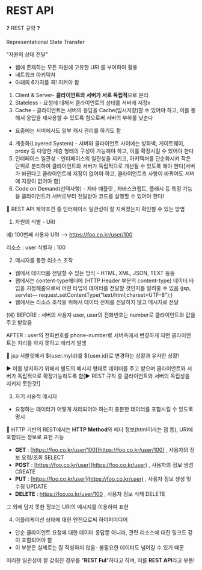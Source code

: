 # REST API

❓ REST 규약 ❓

Representational State Transfer

"자원의 상태 전달"

- 웹에 존재하는 모든 자원에 고유한 URI 를 부여하여 활용
- 네트워크 아키텍쳐
- 아래의 6가지를 꼭! 지켜야 함
1. Client & Server- **클라이언트와 서버가 서로 독립적**으로 분리
2. Stateless - 요청에 대해서 클라이언트의 상태를 서버에 저장x
3. Cache -  클라이언트는 서버의 응답을 Cache(임시저장)할 수 있어야 하고, 이를 통해서 응답을 재사용할 수 있도록 함으로써 서버의 부하를 낮춘다
- 요즘에는 서버에서도 일부 캐시 관리를 하기도 함
4. 계층화(Layered System) - 서버와 클라이언트 사이에는 방화벽, 게이트웨이,  proxy 등 다양한 계층 형태의 구성이 가능해야 하고, 이를 확장시킬 수 있어야 한다
5. 인터페이스 일관성 - 인터페이스의 일관성을 지키고, 아키텍쳐를 단순화시켜 작은 단위로 분리하여 클라이언트와 서버가 독립적으로 개선될 수 있도록 해야 한다[서버가 바뀐다고 클라이언트에 지장이 없어야 하고, 클라이언트측 사항이 바뀌어도 서버에 지장이 없어야 함]
6. Code on Demand(선택사항) - 자바 애플릿 , 자바스크랩트, 플래시 등 특정 기능을 클라이언트가 서버로부터 전달받아 코드를 실행할 수 있어야 한다!

📌 REST API 제약조건 중 인터페이스 일관성이 잘 지켜졌는지 확인할 수 있는 방법

1. 자원의 식별 - URI

예) 100번째 사용자
URI —> https://foo.co.kr/user/100

리소스 : user
식별자 : 100

2. 메시지를 통한 리소스 조작

- 웹에서 데이터를 전달할 수 있는 방식 - HTML, XML, JSON, TEXT 등등
- 웹에서는 content-type헤더에 (HTTP Header 부분의 content-type) 데이터 타입을 지정해줌으로써 어떤 타입의 데이터를 전달할 것인지를 알려줄 수 있음
(jsp, servlet— request.setContentType("text/html;charset=UTF-8");)
- 웹에서는 리소스 조작을 위해서 데이터 전체를 전달하지 않고 메시지로 전달

(예) BEFORE : 서버의 사용자 user, user의 전화번호는 number로 클라이언트와 값을 주고 받았음

AFTER : user의 전화번호를 phone-number로 서버측에서 변경하게 되면 클라이언트는 처리를 하지 못하고 에러가 발생

💐 jsp 서블릿에서 ${user.myId}를 ${user.id}로 변경하는 상황과 유사한 상황!

▶️ 이를 방지하기 위해서 별도의 메시지 형태로 데이터를 주고 받으며 클라이언트와 서버가 독립적으로 확장가능하도록 함[▶️ REST 규칙 중 클라이언트와 서버의 독립성을 지키지 못한것!]

3. 자기 서술적 메시지

- 요청하는 데이터가 어떻게 처리되어야 하는지 충분한 데이터를 포함시킬 수 있도록 명시

🌟 HTTP 기반의 REST에서는 **HTTP Method**와 헤더 정보(html이라는 점 등), URI에 포함되는 정보로 표현 가능

- **GET** : [https://foo.co.kr/user/100](https://foo.co.kr/user/100)    , 사용자의 정보 요청/조회 SELECT
- **POST** : [https://foo.co.kr/user](https://foo.co.kr/user)          , 사용자의 정보 생성    CREATE
- **PUT**   : [https://foo.co.kr/user](https://foo.co.kr/user) , 사용자 정보 생성 및 수정 UPDATE
- **DELETE** : https://foo.co.kr/user/100 , 사용자 정보 삭제 DELETE

그 외에 담지 못한 정보는 URI의 메시지를 이용하여 표현

4.  어플리케이션 상태에 대한 엔진으로써 하이퍼미디어

- 단순 클라이언트 요청에 대한 데이터 응답뿐 아니라, 관련 리소스에 대한 링크도 같이 포함되어야 함
- 이 부분은 실제로는 잘 작성하지 않음- 불필요한 데이터도 넘어갈 수 있기 때문

이러한 일관성이 잘 갖춰진 경우를 "**REST Ful**"하다고 하며, 이를 **REST API**라고 부름!
